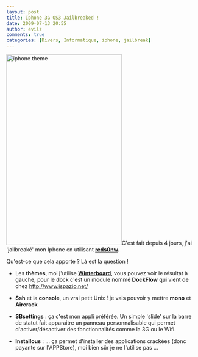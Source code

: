 ```yaml
---
layout: post
title: Iphone 3G OS3 Jailbreaked !
date: 2009-07-13 20:55
author: evilz
comments: true
categories: [Divers, Informatique, iphone, jailbreak]
---
```

<a title="iphone theme de evilz, sur Flickr" href="http://www.flickr.com/photos/evilznet/3717813808/"><img class="alignleft" src="https://farm3.static.flickr.com/2442/3717813808_cd2e6d8fc3.jpg" alt="iphone theme" width="303" height="500" /></a>C'est fait depuis 4 jours, j'ai 'jailbreaké' mon Iphone en utilisant <strong><a href="http://www.google.com/search?q=reds0wn" target="_blank">reds0nw</a>.</strong>

Qu'est-ce que cela apporte ? Là est la question !
- Les <strong>thèmes</strong>, moi j'utilise <strong><a href="http://www.iphonegen.fr/forums/viewtopic.php?id=6363" target="_blank">Winterboard</a></strong>, vous pouvez voir le résultat à gauche, pour le dock c'est un module nommé <strong>DockFlow</strong> qui vient de chez <a href="http://www.ispazio.net/" target="_blank">http://www.ispazio.net/</a>

- <strong>Ssh</strong> et la <strong>console</strong>, un vrai petit Unix ! je vais pouvoir y mettre <strong>mono</strong> et <strong>Aircrack</strong>

- <strong>SBsettings</strong> : ça c'est mon appli préférée. Un simple 'slide' sur la barre de statut fait apparaitre un panneau personnalisable qui permet d'activer/désactiver des fonctionnalités comme la 3G ou le Wifi.

- <strong>Installous</strong> : ... ça permet d'installer des applications crackées (donc payante sur l'APPStore), moi bien sûr je ne l'utilise pas ...
